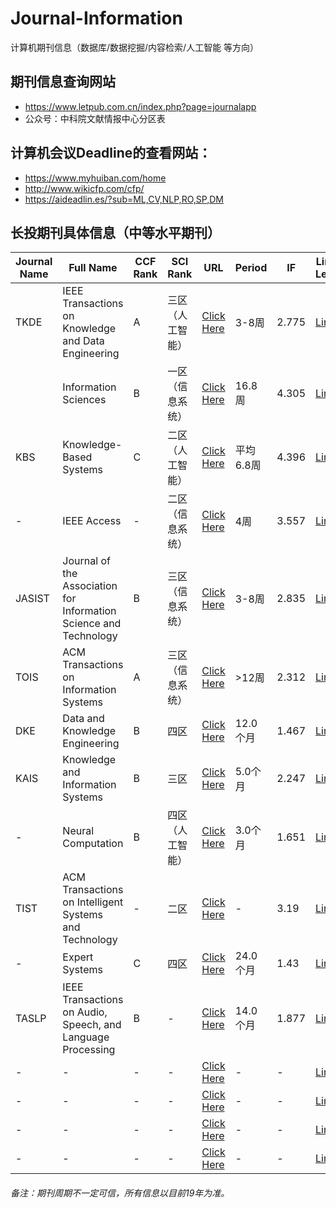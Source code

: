 # Journal-Information
计算机期刊信息（数据库/数据挖掘/内容检索/人工智能 等方向）

## 期刊信息查询网站
- https://www.letpub.com.cn/index.php?page=journalapp
- 公众号：中科院文献情报中心分区表

## 计算机会议Deadline的查看网站：
- https://www.myhuiban.com/home
- http://www.wikicfp.com/cfp/
- https://aideadlin.es/?sub=ML,CV,NLP,RO,SP,DM

## 长投期刊具体信息（中等水平期刊）
| Journal Name | Full Name                                                         | CCF Rank | SCI Rank         | URL                                                                                                       | Period    | IF    | Link of Letpub                                                                          |
|--------------|-------------------------------------------------------------------|----------|------------------|-----------------------------------------------------------------------------------------------------------|-----------|-------|-----------------------------------------------------------------------------------------|
| TKDE         | IEEE Transactions on Knowledge and Data Engineering               | A        | 三区（人工智能） | [Click Here](https://ieeexplore.ieee.org/xpl/RecentIssue.jsp?punumber=69)                                 | 3-8周     | 2.775 | [Link](https://www.letpub.com.cn/index.php?journalid=3399&page=journalapp&view=detail)  |
|              | Information Sciences                                              | B        | 一区（信息系统） | [Click Here](http://www.elsevier.com/wps/find/journaldescription.cws_home/505730/description#description) | 16.8周    | 4.305 | [Link](https://www.letpub.com.cn/index.php?journalid=3567&page=journalapp&view=detail)  |
| KBS          | Knowledge-Based Systems                                           | C        | 二区（人工智能） | [Click Here](http://www.journals.elsevier.com/knowledge-based-systems/#description)                       | 平均6.8周 | 4.396 | [Link](https://www.letpub.com.cn/index.php?page=journalapp&view=detail&journalid=5495)  |
| -            | IEEE Access                                                       | -        | 二区（信息系统） | [Click Here](https://ieeexplore.ieee.org/xpl/RecentIssue.jsp?punumber=6287639)                            | 4周       | 3.557 | [Link](https://www.letpub.com.cn/index.php?journalid=10017&page=journalapp&view=detail) |
| JASIST       | Journal of the Association for Information Science and Technology | B        | 三区（信息系统） | [Click Here](https://onlinelibrary.wiley.com/journal/23301643)                                            | 3-8周     | 2.835 | [Link](https://www.letpub.com.cn/index.php?journalid=9807&page=journalapp&view=detail)  |
| TOIS         | ACM Transactions on Information Systems                           | A        | 三区（信息系统） | [Click Here](http://tois.acm.org/)                                                                        | >12周     | 2.312 | [Link](https://www.letpub.com.cn/index.php?journalid=34&page=journalapp&view=detail)    |
| DKE          | Data and Knowledge Engineering                                    | B        | 四区             | [Click Here](https://www.journals.elsevier.com/data-and-knowledge-engineering/)                           | 12.0个月  | 1.467 | [Link](https://www.letpub.com.cn/index.php?journalid=2228&page=journalapp&view=detail)  |
| KAIS         | Knowledge and Information Systems                                 | B        | 三区             | [Click Here](https://link.springer.com/journal/10115)                                                     | 5.0个月   | 2.247 | [Link](https://www.letpub.com.cn/index.php?journalid=5492&page=journalapp&view=detail)  |
| -            | Neural Computation                                                | B        | 四区（人工智能） | [Click Here](https://www.mitpressjournals.org/loi/neco)                                                   | 3.0个月   | 1.651 | [Link](https://www.letpub.com.cn/index.php?journalid=6122&page=journalapp&view=detail)  |
| TIST         | ACM Transactions on Intelligent Systems and Technology            | -        | 二区             | [Click Here](https://tist.acm.org/)                                                                       | -         | 3.19  | [Link](https://www.letpub.com.cn/index.php?journalid=9343&page=journalapp&view=detail)  |
| -            | Expert Systems                                                    | C        | 四区             | [Click Here](https://onlinelibrary.wiley.com/journal/14680394)                                            | 24.0个月  | 1.43  | [Link](https://www.letpub.com.cn/index.php?journalid=2798&page=journalapp&view=detail)  |
| TASLP        | IEEE Transactions on Audio, Speech, and Language Processing       | B        | -                | [Click Here](https://ieeexplore.ieee.org/xpl/RecentIssue.jsp?punumber=10376)                              | 14.0个月  | 1.877 | [Link](https://www.letpub.com.cn/index.php?journalid=3363&page=journalapp&view=detail)  |
| -            | -                                                                 | -        | -                | [Click Here](#)                                                                                           | -         | -     | [Link](#)                                                                               |
| -            | -                                                                 | -        | -                | [Click Here](#)                                                                                           | -         | -     | [Link](#)                                                                               |
| -            | -                                                                 | -        | -                | [Click Here](#)                                                                                           | -         | -     | [Link](#)                                                                               |
| -            | -                                                                 | -        | -                | [Click Here](#)                                                                                           | -         | -     | [Link](#)                                                                               |

###### 备注：期刊周期不一定可信，所有信息以目前19年为准。
